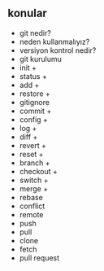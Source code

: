 ## konular
- git nedir?
- neden kullanmalıyız?
- versiyon kontrol nedir?
- git kurulumu
- init +
- status +
- add +
- restore +
- gitignore
- commit +
- config +
- log +
- diff +
- revert +
- reset +
- branch +
- checkout +
- switch +
- merge +
- rebase
- conflict
- remote
- push
- pull
- clone
- fetch
- pull request
